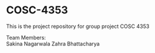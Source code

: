 # COSC-4353
This is the project repository for group project COSC 4353  
  
Team Members:  
Sakina Nagarwala
Zahra Bhattacharya
